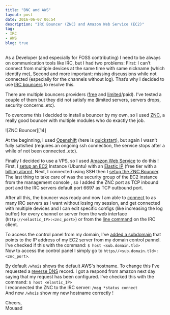 ```yaml
---
title: "BNC and AWS"
layout: post
date: 2016-06-07 06:54
description: "IRC Bouncer (ZNC) and Amazon Web Service (EC2)"
tag:
- IRC
- AWS
blog: true
---
```


As a Developer (and especially for FOSS contributing) I need to be always on communication tools like IRC, but I had two problems: First: I can’t connect from multiple devices at the same time with same nickname (which identify me), Second and more important: missing discussions while not connected (especially for the channels without log). That’s why I decided to use [IRC bouncers][1] to resolve this.

There are multiple bouncers providers ([free][2] and [limited][3]/paid). I’ve tested a couple of them but they did not satisfy me (limited servers, servers drops, security concerns..etc).

To overcome this I decided to install a bouncer by my own, so I used [ZNC][4], a really good bouncer with multiple modules who do exactly the job.<br /> 

<div class="text-center" markdown="1">
![ZNC Bouncer][14]
</div>

At the beginning, I used [Openshift][5] (here is [quickstart][6]), but again I wasn’t fully satisfied (requires an ongoing ssh connection, the service stops after a while of not been connected..etc).

Finally I decided to use a VPS, so I used [Amazon Web Service][7] to do this ! First, I [setup an EC2][8] Instance (Ubuntu) with an [Elastic IP][9] (free tier with a [billing alarm][10]), Next, I connected using SSH then I [setup the ZNC Bouncer][11].<br />
The last thing to take care of was the security group of the EC2 instance from the management console , so I added the ZNC port as TCP inbound port and the IRC servers default port 6697 as TCP outbound port.

After all this, the bouncer was ready and now I am able to [connect][12] to as many IRC servers as I want without losing my session, and get connected with multiple devices and I can edit specific configs (like increasing the log buffer) for every channel or server from the web interface (`http://<elastic_IP>:<znc_port>`) or from the [line command][13] on the IRC client.

To access the control panel from my domain, I've [added a subdomain][15] that points to the IP address of my EC2 server from my domain control pannel. I've checked if this with the command: `$ host <sub.domain.tld>`<br />
Now to access the control panel I simply go to `https//<sub.domain.tld>:<znc_port>`. 

By default `/whois` shows the default AWS's hostname. To change this I've requested a [reverse DNS][16] record. I got a respond from amazon next day saying that my request has been configured. I've checked this with the command: `$ host <elastic_IP>`<br />
I reconnected the ZNC to the IRC server: `/msg *status connect`<br />
And now `/whois` show my new hostname correctly !

Cheers,<br />
Mouaad

[1]: https://en.wikipedia.org/wiki/BNC_(software)#IRC
[2]: http://wiki.znc.in/Providers
[3]: https://www.irccloud.com/
[4]: http://wiki.znc.in/ZNC
[5]: https://www.openshift.com/about/index.html
[6]: https://github.com/cjryan/znc-openshift-quickstart
[7]: https://aws.amazon.com/
[8]: http://docs.aws.amazon.com/AWSEC2/latest/UserGuide/EC2_GetStarted.html#ec2-launch-instance_linux
[9]: http://docs.aws.amazon.com/AWSEC2/latest/UserGuide/elastic-ip-addresses-eip.html#using-instance-addressing-eips-allocating
[10]: http://docs.aws.amazon.com/awsaccountbilling/latest/aboutv2/free-tier-alarms.html
[11]: https://www.digitalocean.com/community/tutorials/how-to-install-znc-an-irc-bouncer-on-an-ubuntu-vps
[12]: http://wiki.znc.in/HexChat
[13]: http://wiki.znc.in/Using_commands
[14]: http://wiki.znc.in/images/4/4f/Overview_network_scheme.png
[15]: https://uk.godaddy.com/help/add-a-subdomain-that-points-to-an-ip-address-4080
[16]: http://aws.amazon.com/fr/ec2/faqs/#Can_I_configure_the_reverse_DNS_record_for_my_Elastic_IP_address
